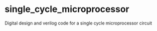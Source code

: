 # single_cycle_microprocessor
Digital design and verilog code for a single cycle microprocessor circuit
